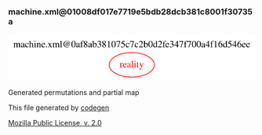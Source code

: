 ### machine.xml@01008df017e7719e5bdb28dcb381c8001f30735a

![partial map][rel-map-svg]

[rel-map-svg]: permutations.svg?sanitize=true

Generated permutations and partial map

This file generated by [codegen](https://github.com/galencm/ma)

[Mozilla Public License, v. 2.0](http://mozilla.org/MPL/2.0/)
